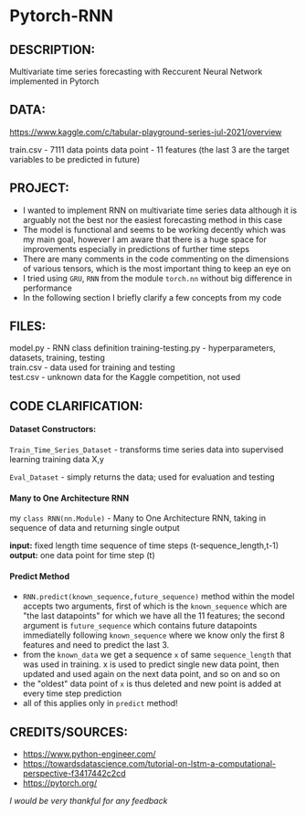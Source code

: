 # Pytorch-RNN

## DESCRIPTION: 
Multivariate time series forecasting with Reccurent Neural Network implemented in Pytorch

## DATA: 

https://www.kaggle.com/c/tabular-playground-series-jul-2021/overview

train.csv - 7111 data points
data point - 11 features (the last 3 are the target variables to be predicted in future)


## PROJECT:

- I wanted to implement RNN on multivariate time series data although it is arguably not the best nor the easiest forecasting method in this case
- The model is functional and seems to be working decently which was my main goal, however I am aware that there is a huge space for improvements especially in predictions of further time steps 
- There are many comments in the code commenting on the dimensions of various tensors, which is the most important thing to keep an eye on
- I tried using <code>GRU</code>, <code>RNN</code> from the module <code>torch.nn</code> without big difference in performance
- In the following section I briefly clarify a few concepts from my code

## FILES:
model.py - RNN class definition
training-testing.py - hyperparameters, datasets, training, testing</br>
train.csv - data used for training and testing</br>
test.csv - unknown data for the Kaggle competition, not used

## CODE CLARIFICATION: 
#### Dataset Constructors: 

<code>Train_Time_Series_Dataset</code> - transforms time series data into supervised learning training data X,y

<code>Eval_Dataset</code> - simply returns the data; used for evaluation and testing 


#### Many to One Architecture RNN

my <code>class RNN(nn.Module)</code> - Many to One Architecture RNN, taking in sequence of data and returning single output </br>

<b>input:</b> fixed length time sequence of time steps (t-sequence_length,t-1) </br>
<b>output:</b> one data point for time step (t) </br>

#### Predict Method

- <code>RNN.predict(known_sequence,future_sequence)</code> method within the model accepts two arguments, first of which is the <code>known_sequence</code> which are "the last datapoints" for which we have all the 11 features; the second argument is <code>future_sequence</code> which contains future datapoints immediatelly following <code>known_sequence</code> where we know only the first 8 features and need to predict the last 3.
- from the <code>known_data</code> we get a sequence <code>x</code> of same <code>sequence_length</code> that was used in training. <coe>x</code> is used to predict single new data point, then updated and used again on the next data point, and so on and so on
- the "oldest" data point of <code>x</code> is thus deleted and new point is added at every time step prediction
- all of this applies only in <code>predict</code> method!


## CREDITS/SOURCES:
- https://www.python-engineer.com/
- https://towardsdatascience.com/tutorial-on-lstm-a-computational-perspective-f3417442c2cd
- https://pytorch.org/

<i>I would be very thankful for any feedback</i>
